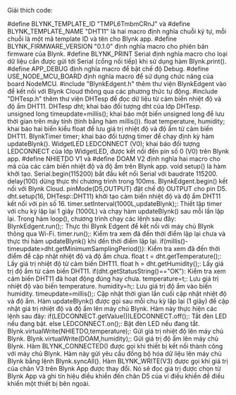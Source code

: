 Giải thích code:

#define BLYNK_TEMPLATE_ID "TMPL6TmbmCRnJ" và #define BLYNK_TEMPLATE_NAME "DHT11" là hai macro định nghĩa chuỗi ký tự, mỗi chuỗi là một mã template ID và tên cho Blynk app.
#define BLYNK_FIRMWARE_VERSION "0.1.0" định nghĩa macro cho phiên bản firmware của Blynk.
#define BLYNK_PRINT Serial định nghĩa macro cho loại dữ liệu cần được gửi tới Serial (cổng nối tiếp) khi sử dụng hàm Blynk.print().
#define APP_DEBUG định nghĩa macro để bật chế độ Debug.
#define USE_NODE_MCU_BOARD định nghĩa macro để sử dụng chức năng của board NodeMCU.
#include "BlynkEdgent.h" thêm thư viện BlynkEdgent vào để kết nối với Blynk Cloud thông qua các phương thức tự động.
#include "DHTesp.h" thêm thư viện DHTesp để đọc dữ liệu từ cảm biến nhiệt độ và độ ẩm DHT11.
DHTesp dht; khai báo đối tượng dht của lớp DHTesp.
unsigned long timeupdate=millis(); khai báo một biến unsigned long để lưu thời gian trên máy tính (tính bằng hàm millis()).
float temperature, humidity; khai báo hai biến kiểu float để lưu giá trị nhiệt độ và độ ẩm từ cảm biến DHT11.
BlynkTimer timer; khai báo đối tượng timer để chạy định kỳ hàm updateBlynk().
WidgetLED LEDCONNECT (V0); khai báo đối tượng LEDCONNECT của lớp WidgetLED, được kết nối đến pin số 0 (V0) trên Blynk app.
#define NHIETDO V1 và #define DOAM V2 định nghĩa hai macro cho mã của các cảm biến nhiệt độ và độ ẩm trên Blynk app.
void setup() là hàm khởi tạo.
Serial.begin(115200) bắt đầu kết nối Serial với baudrate 115200.
delay(100) dừng thực thi chương trình trong 100ms.
BlynkEdgent.begin() kết nối với Blynk Cloud.
pinMode(D5,OUTPUT) đặt chế độ OUTPUT cho pin D5.
dht.setup(16, DHTesp::DHT11) khởi tạo cảm biến nhiệt độ và độ ẩm DHT11 kết nối với pin số 16.
timer.setInterval(1000L,updateBlynk);: Thiết lập timer với chu kỳ lặp lại 1 giây (1000L) và chạy hàm updateBlynk() sau mỗi lần lặp lại.
Trong hàm loop(), chương trình chạy các lệnh sau đây:
BlynkEdgent.run();: Thực thi Blynk Edgent để kết nối với máy chủ Blynk thông qua Wi-Fi.
timer.run();: Kiểm tra xem đã đến thời điểm lặp lại chưa và thực thi hàm updateBlynk() khi đến thời điểm lặp lại.
if(millis()-timeupdate>dht.getMinimumSamplingPeriod()): Kiểm tra xem đã đến thời điểm để cập nhật nhiệt độ và độ ẩm chưa.
float t = dht.getTemperature();: Lấy giá trị nhiệt độ từ cảm biến DHT11.
float h = dht.getHumidity();: Lấy giá trị độ ẩm từ cảm biến DHT11.
if(dht.getStatusString()=="OK"): Kiểm tra xem cảm biến DHT11 đã hoạt động đúng hay chưa.
temperature=t;: Lưu giá trị nhiệt độ vào biến temperature.
humidity=h;: Lưu giá trị độ ẩm vào biến humidity.
timeupdate=millis();: Cập nhật thời gian lần cuối cập nhật nhiệt độ và độ ẩm.
Hàm updateBlynk() được gọi sau mỗi chu kỳ lặp lại (1 giây) để cập nhật giá trị nhiệt độ và độ ẩm lên máy chủ Blynk. Hàm này thực hiện các lệnh sau đây:
if(LEDCONNECT.getValue())LEDCONNECT.off();: Tắt đèn LED nếu đang bật.
else LEDCONNECT.on();: Bật đèn LED nếu đang tắt.
Blynk.virtualWrite(NHIETDO,temperature);: Gửi giá trị nhiệt độ lên máy chủ Blynk.
Blynk.virtualWrite(DOAM,humidity);: Gửi giá trị độ ẩm lên máy chủ Blynk.
Hàm BLYNK_CONNECTED() được gọi khi thiết bị kết nối thành công với máy chủ Blynk. Hàm này gửi yêu cầu đồng bộ hóa dữ liệu lên máy chủ Blynk bằng lệnh Blynk.syncAll().
Hàm BLYNK_WRITE(V3) được gọi khi giá trị của chân V3 trên Blynk App được thay đổi. Nó sẽ đọc giá trị được chọn từ Blynk App và ghi tín hiệu điều khiển đến chân D5 của vi điều khiển để điều khiển một thiết bị bên ngoài.
